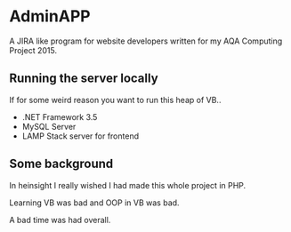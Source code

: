 # AdminAPP

A JIRA like program for website developers written for my AQA Computing Project 2015.

## Running the server locally

If for some weird reason you want to run this heap of VB..

- .NET Framework 3.5
- MySQL Server
- LAMP Stack server for frontend

## Some background

In heinsight I really wished I had made this whole project in PHP.

Learning VB was bad and OOP in VB was bad.

A bad time was had overall.

